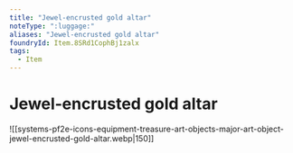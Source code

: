 ```yaml
---
title: "Jewel‑encrusted gold altar"
noteType: ":luggage:"
aliases: "Jewel‑encrusted gold altar"
foundryId: Item.8SRd1CophBj1zalx
tags:
  - Item
---
```


# Jewel‑encrusted gold altar
![[systems-pf2e-icons-equipment-treasure-art-objects-major-art-object-jewel-encrusted-gold-altar.webp|150]]
